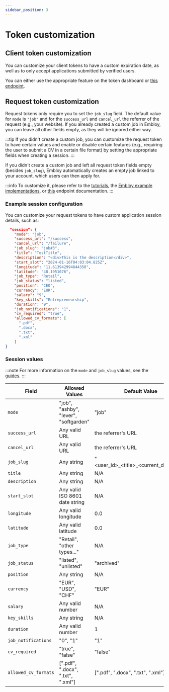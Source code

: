 ```yaml
---
sidebar_position: 3
---
```


# Token customization

## Client token customization

You can customize your client tokens to have a custom expiration date, as well as to only accept applications submitted by verified users.

You can either use the appropriate feature on the token dashboard or [this endpoint](https://www.postman.com/embloy/workspace/embloy-workspace/request/24977803-86b2cf1c-b02e-4d83-b65f-9c5e03cc89c4).

## Request token customization

Request tokens only require you to set the `job_slug` field.
The default value for `mode` is `"job"` and for the `success_url` and `cancel_url` the referrer of the request (e.g., your website).
If you already created a custom job in Embloy, you can leave all other fields empty, as they will be ignored either way.

:::tip
If you didn't create a custom job, you can customize the request token to have certain values and enable or disable certain features (e.g., requiring the user to submit a CV in a certain file format) by setting the appropriate fields when creating a session.
:::

If you didn't create a custom job and left all request token fields empty (besides `job_slug`), Embloy automatically creates an empty job linked to your account. which users can then apply for.

:::info
To customize it, please refer to the [tutorials](/docs/category/tutorial---basics), the [Embloy example implementations](https://github.com/embloy/embloy-examples), or [this](https://www.postman.com/embloy/workspace/embloy-workspace/request/24977803-7629b41f-882f-4897-bacd-5b900378eac6) endpoint documentation.
:::

### Example session configuration

You can customize your request tokens to have custom application session details, such as:

```JSON
  "session": {
    "mode": "job",
    "success_url": "/success",
    "cancel_url": "/failure",
    "job_slug": "job#3",
    "title": "TestTitle",
    "description": "<div>This is the description</div>",
    "start_slot": "2024-01-16T04:03:04.825Z",
    "longitude": "11.613942994844358",
    "latitude": "48.1951076",
    "job_type": "Retail",
    "job_status": "listed",
    "position": "CEO",
    "currency": "EUR",
    "salary": "9",
    "key_skills": "Entrepreneurship",
    "duration": "9",
    "job_notifications": "1",
    "cv_required": "true",
    "allowed_cv_formats": [
      ".pdf",
      ".docx",
      ".txt",
      ".xml"
    ]
}
```

### Session values

:::note
For more information on the `mode` and `job_slug` values, see the [guides](/docs/guides/get-started-partners.md).
:::

| Field                | Allowed Values                        | Default Value                                  |
| -------------------- | ------------------------------------- | ---------------------------------------------- |
| `mode`               | "job", "ashby", "lever", "softgarden" | "job"                                          |
| `success_url`        | Any valid URL                         | the referrer's URL                             |
| `cancel_url`         | Any valid URL                         | the referrer's URL                             |
| `job_slug`           | Any string                            | "\<user_id\>\_\<title\>\_\<current_datetime\>" |
| `title`              | Any string                            | N/A                                            |
| `description`        | Any string                            | N/A                                            |
| `start_slot`         | Any valid ISO 8601 date string        | N/A                                            |
| `longitude`          | Any valid longitude                   | 0.0                                            |
| `latitude`           | Any valid latitude                    | 0.0                                            |
| `job_type`           | "Retail", "other types..."            | N/A                                            |
| `job_status`         | "listed", "unlisted"                  | "archived"                                     |
| `position`           | Any string                            | N/A                                            |
| `currency`           | "EUR", "USD", "CHF"                   | "EUR"                                          |
| `salary`             | Any valid number                      | N/A                                            |
| `key_skills`         | Any string                            | N/A                                            |
| `duration`           | Any valid number                      | 1                                              |
| `job_notifications`  | "0", "1"                              | "1"                                            |
| `cv_required`        | "true", "false"                       | "false"                                        |
| `allowed_cv_formats` | [".pdf", ".docx", ".txt", ".xml"]     | [".pdf", ".docx", ".txt", ".xml"]              |
